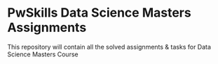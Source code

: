 # PwSkills Data Science Masters Assignments
This repository will contain all the solved assignments &amp; tasks for Data Science Masters Course
